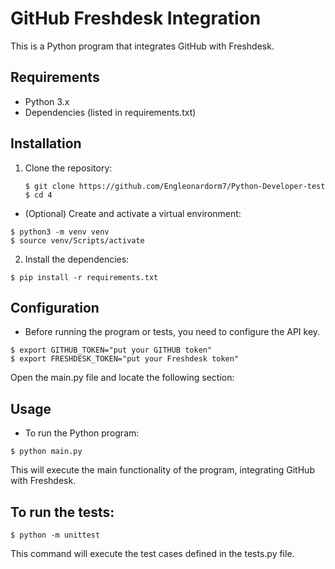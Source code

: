 # GitHub Freshdesk Integration

This is a Python program that integrates GitHub with Freshdesk.

## Requirements

- Python 3.x
- Dependencies (listed in requirements.txt)

## Installation

1. Clone the repository:

   ```shell
   $ git clone https://github.com/Engleonardorm7/Python-Developer-test
   $ cd 4
    ```
- (Optional) Create and activate a virtual environment:
```
$ python3 -m venv venv
$ source venv/Scripts/activate
```
2. Install the dependencies:
```
$ pip install -r requirements.txt
```

## Configuration
- Before running the program or tests, you need to configure the API key.
```shell
$ export GITHUB_TOKEN="put your GITHUB token"
$ export FRESHDESK_TOKEN="put your Freshdesk token" 
```
Open the main.py file and locate the following section:

## Usage
- To run the Python program:
```
$ python main.py
```

This will execute the main functionality of the program, integrating GitHub with Freshdesk.

## To run the tests:
```
$ python -m unittest
```

This command will execute the test cases defined in the tests.py file.


